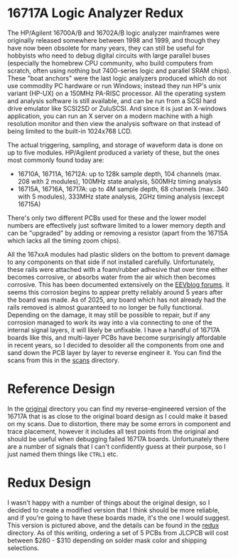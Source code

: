 # 16717A Logic Analyzer Redux

The HP/Agilent 16700A/B and 16702A/B logic analyzer mainframes were originally released somewhere between 1998 and 1999, and though they have now been obsolete for many years, they can still be useful for hobbyists who need to debug digital circuits with large parallel buses (especially the homebrew CPU community, who build computers from scratch, often using nothing but 7400-series logic and parallel SRAM chips).  These "boat anchors" were the last logic analyzers produced which do not use commodity PC hardware or run Windows; instead they run HP's unix variant (HP-UX) on a 150MHz PA-RISC processor.  All the operating system and analysis software is still available, and can be run from a SCSI hard drive emulator like SCSI2SD or ZuluSCSI.  And since it is just an X-windows application, you can run an X server on a modern machine with a high resolution monitor and then view the analysis software on that instead of being limited to the built-in 1024x768 LCD.

The actual triggering, sampling, and storage of waveform data is done on up to five modules.  HP/Agilent produced a variety of these, but the ones most commonly found today are:
* 16710A, 16711A, 16712A: up to 128k sample depth, 104 channels (max. 208 with 2 modules), 100MHz state analysis, 500MHz timing analysis
* 16715A, 16716A, 16717A: up to 4M sample depth, 68 channels (max. 340 with 5 modules), 333MHz state analysis, 2GHz timing analysis (except 16715A)

There's only two different PCBs used for these and the lower model numbers are effectively just software limited to a lower memory depth and can be "upgraded" by adding or removing a resistor (apart from the 16715A which lacks all the timing zoom chips).

All the 167xxA modules had plastic sliders on the bottom to prevent damage to any components on that side if not installed carefully.  Unfortunately, these rails were attached with a foam/rubber adhesive that over time either becomes corrosive, or absorbs water from the air which then becomes corrosive.  This has been documented extensively on the [EEVblog forums](https://www.eevblog.com/forum/repair/series-defect-on-agilent-167xx-boards/).  It seems this corrosion begins to appear pretty reliably around 5 years after the board was made.  As of 2025, any board which has not already had the rails removed is almost guaranteed to no longer be fully functional.  Depending on the damage, it may still be possible to repair, but if any corrosion managed to work its way into a via connecting to one of the internal signal layers, it will likely be unfixable.  I have a handful of 16717A boards like this, and multi-layer PCBs have become surprisingly affordable in recent years, so I decided to desolder all the components from one and sand down the PCB layer by layer to reverse engineer it.  You can find the scans from this in the [scans](./scans/) directory.

# Reference Design
In the [original](./original/) directory you can find my reverse-engineered version of the 16717A that is as close to the original board design as I could make it based on my scans.  Due to distortion, there may be some errors in component and trace placement, however it includes all test points from the original and should be useful when debugging failed 16717A boards.  Unfortunately there are a number of signals that I can't confidently guess at their purpose, so I just named them things like `CTRL1` etc.

# Redux Design
I wasn't happy with a number of things about the original design, so I decided to create a modified version that I think should be more reliable, and if you're going to have these boards made, it's the one I would suggest.  This version is pictured above, and the details can be found in the [redux](./redux) directory.  As of this writing, ordering a set of 5 PCBs from JLCPCB will cost between $260 - $310 depending on solder mask color and shipping selections.
